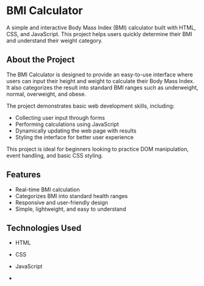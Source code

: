 # BMI Calculator

A simple and interactive Body Mass Index (BMI) calculator built with HTML, CSS, and JavaScript. This project helps users quickly determine their BMI and understand their weight category.

## About the Project

The BMI Calculator is designed to provide an easy-to-use interface where users can input their height and weight to calculate their Body Mass Index. It also categorizes the result into standard BMI ranges such as underweight, normal, overweight, and obese.  

The project demonstrates basic web development skills, including:

- Collecting user input through forms
- Performing calculations using JavaScript
- Dynamically updating the web page with results
- Styling the interface for better user experience

This project is ideal for beginners looking to practice DOM manipulation, event handling, and basic CSS styling.

## Features

- Real-time BMI calculation
- Categorizes BMI into standard health ranges
- Responsive and user-friendly design
- Simple, lightweight, and easy to understand

## Technologies Used

- HTML
- CSS
- JavaScript

- <!-- 
_______/\\\\\\\_______/\\\_____________        
 ______\/////\\\______\/\\\_____________       
  __________\/\\\______\/\\\_____________      
   __________\/\\\______\/\\\_____________     
    __________\/\\\______\/\\\_____________    
     __________\/\\\______\/\\\_____________   
      ___/\\\___\/\\\______\/\\\_____________  
       __\//\\\\\\\\\_______\/\\\\\\\\\\\\\___ 
        ___\/////////________\/////////////____ 
-->
